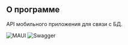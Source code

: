 ## О программе

API мобильного приложения для связи с БД.

![MAUI](https://img.shields.io/badge/MAUI-512BD4?style=for-the-badge&logo=dotnet&logoColor=white)
![Swagger](https://img.shields.io/badge/Swagger-85EA2D?style=for-the-badge&logo=Swagger&logoColor=white)
